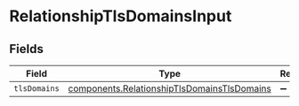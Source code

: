 # RelationshipTlsDomainsInput


## Fields

| Field                                                                                                  | Type                                                                                                   | Required                                                                                               | Description                                                                                            |
| ------------------------------------------------------------------------------------------------------ | ------------------------------------------------------------------------------------------------------ | ------------------------------------------------------------------------------------------------------ | ------------------------------------------------------------------------------------------------------ |
| `tlsDomains`                                                                                           | [components.RelationshipTlsDomainsTlsDomains](../../models/shared/relationshiptlsdomainstlsdomains.md) | :heavy_minus_sign:                                                                                     | N/A                                                                                                    |